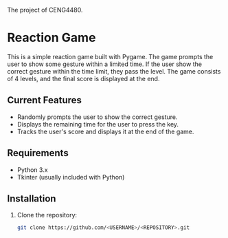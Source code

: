 The project of CENG4480.

# Reaction Game

This is a simple reaction game built with Pygame. The game prompts the user to show some gesture within a limited time. If the user show the correct gesture within the time limit, they pass the level. The game consists of 4 levels, and the final score is displayed at the end.

## Current Features

- Randomly prompts the user to show the correct gesture.
- Displays the remaining time for the user to press the key.
- Tracks the user's score and displays it at the end of the game.

## Requirements

- Python 3.x
- Tkinter (usually included with Python)

## Installation

1. Clone the repository:
   ```sh
   git clone https://github.com/<USERNAME>/<REPOSITORY>.git
   ```
